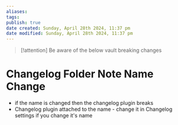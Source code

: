 ```yaml
---
aliases: 
tags: 
publish: true
date created: Sunday, April 28th 2024, 11:37 pm
date modified: Sunday, April 28th 2024, 11:37 pm
---
```


> [!attention] Be aware of the below vault breaking changes

# Changelog Folder Note Name Change
- if the name is changed then the changelog plugin breaks
- Changelog plugin attached to the name - change it in Changelog settings if you change it's name